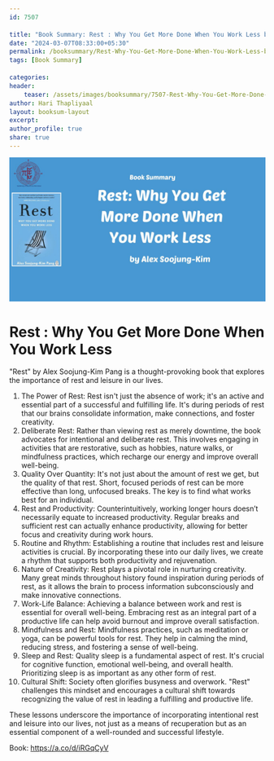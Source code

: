 ```yaml
---                            
id: 7507                            
                          
title: "Book Summary: Rest : Why You Get More Done When You Work Less by Alex"                      
date: "2024-03-07T08:33:00+05:30"                            
permalink: /booksummary/Rest-Why-You-Get-More-Done-When-You-Work-Less-by-Alex                      
tags: [Book Summary]                     
                            
categories:                            
header:                            
    teaser: /assets/images/booksummary/7507-Rest-Why-You-Get-More-Done-When-You-Work-Less-by-Alex.jpg                         
author: Hari Thapliyaal                            
layout: booksum-layout                            
excerpt:                            
author_profile: true                            
share: true                            
---                            
```

                            
![Rest Why You Get More Done When You Work Less by Alex](/assets/images/booksummary/7507-Rest-Why-You-Get-More-Done-When-You-Work-Less-by-Alex.jpg)       

# Rest : Why You Get More Done When You Work Less

"Rest" by Alex Soojung-Kim Pang is a thought-provoking book that explores the importance of rest and leisure in our lives.   
   
1. The Power of Rest: Rest isn't just the absence of work; it's an active and essential part of a successful and fulfilling life. It's during periods of rest that our brains consolidate information, make connections, and foster creativity.
2. Deliberate Rest: Rather than viewing rest as merely downtime, the book advocates for intentional and deliberate rest. This involves engaging in activities that are restorative, such as hobbies, nature walks, or mindfulness practices, which recharge our energy and improve overall well-being.
3. Quality Over Quantity: It's not just about the amount of rest we get, but the quality of that rest. Short, focused periods of rest can be more effective than long, unfocused breaks. The key is to find what works best for an individual.
4. Rest and Productivity: Counterintuitively, working longer hours doesn’t necessarily equate to increased productivity. Regular breaks and sufficient rest can actually enhance productivity, allowing for better focus and creativity during work hours.
5. Routine and Rhythm: Establishing a routine that includes rest and leisure activities is crucial. By incorporating these into our daily lives, we create a rhythm that supports both productivity and rejuvenation.
6. Nature of Creativity: Rest plays a pivotal role in nurturing creativity. Many great minds throughout history found inspiration during periods of rest, as it allows the brain to process information subconsciously and make innovative connections.
7. Work-Life Balance: Achieving a balance between work and rest is essential for overall well-being. Embracing rest as an integral part of a productive life can help avoid burnout and improve overall satisfaction.
8. Mindfulness and Rest: Mindfulness practices, such as meditation or yoga, can be powerful tools for rest. They help in calming the mind, reducing stress, and fostering a sense of well-being.
9. Sleep and Rest: Quality sleep is a fundamental aspect of rest. It's crucial for cognitive function, emotional well-being, and overall health. Prioritizing sleep is as important as any other form of rest.
10. Cultural Shift: Society often glorifies busyness and overwork. "Rest" challenges this mindset and encourages a cultural shift towards recognizing the value of rest in leading a fulfilling and productive life.

These lessons underscore the importance of incorporating intentional rest and leisure into our lives, not just as a means of recuperation but as an essential component of a well-rounded and successful lifestyle. 

Book: https://a.co/d/iRGqCyV
   